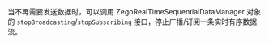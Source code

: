 当不再需要发送数据时，可以调用 ZegoRealTimeSequentialDataManager 对象的 `stopBroadcasting`/`stopSubscribing` 接口，停止广播/订阅一条实时有序数据流。






